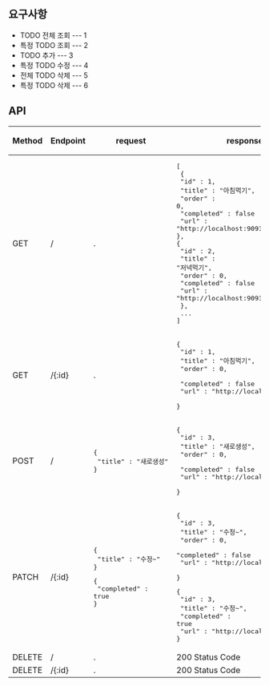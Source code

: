 ## 요구사항
  - TODO 전체 조회 --- 1   
  - 특정 TODO 조회 --- 2
  - TODO 추가 --- 3
  - 특정 TODO 수정 --- 4
  - 전체 TODO 삭제 --- 5
  - 특정 TODO 삭제 --- 6
  
## API

|Method|Endpoint|request|response|기능|
|---|---|---|---|---|
|GET|/|.|<pre>[<br> {<br>  "id" : 1, <br>  "title" : "아침먹기", <br>  "order" : 0, <br>  "completed" : false<br>  "url" : "http://localhost:9091/1"<br>},<br>{<br>  "id" : 2,<br>  "title" : "저녁먹기", <br>  "order" : 0, <br>  "completed" : false<br>  "url" : "http://localhost:9091/2"<br> },<br> ...<br>]</pre>|1|
|GET|/{:id}|.|<pre>{<br>  "id" : 1, <br>  "title" : "아침먹기", <br>  "order" : 0, <br>  "completed" : false<br>  "url" : "http://localhost:9091/1" <br> }</pre>|2|
|POST|/|<pre>{<br>  "title" : "새로생성"<br>} </pre>|<pre>{<br>  "id" : 3, <br>  "title" : "새로생성", <br>  "order" : 0, <br>  "completed" : false <br>  "url" : "http://localhost:9091/3" <br>}</pre>|3|
|PATCH|/{:id}|<pre>{<br>  "title" : "수정~"<br>} </pre> <pre>{<br>  "completed" : true<br>}</pre>|<pre>{<br>  "id" : 3, <br>  "title" : "수정~", <br>  "order" : 0, <br>  "completed" : false <br>  "url" : "http://localhost:9091/3"  <br>}</pre><pre>{<br>  "id" : 3,<br>  "title" : "수정~",<br>  "completed" : true <br>  "url" : "http://localhost:9091/3" <br>}</pre>|4|
|DELETE|/|.|200 Status Code|5|
|DELETE|/{:id}|.|200 Status Code|6|
